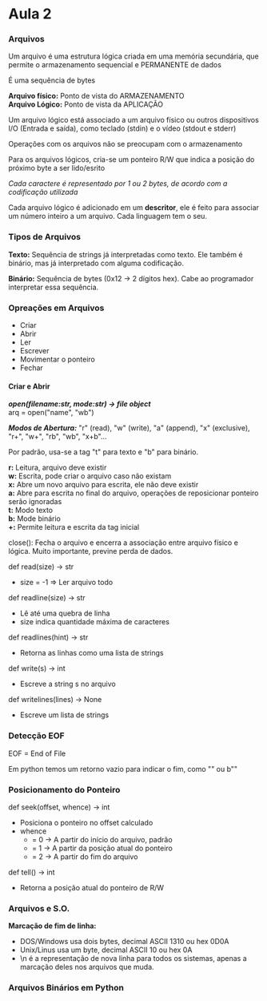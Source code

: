 # Aula 2

### Arquivos

Um arquivo é uma estrutura lógica criada em uma memória secundária, que permite o armazenamento sequencial e PERMANENTE de dados

É uma sequência de bytes

**Arquivo físico:** Ponto de vista do ARMAZENAMENTO  
**Arquivo Lógico:** Ponto de vista da APLICAÇÃO

Um arquivo lógico está associado a um arquivo físico ou outros dispositivos I/O (Entrada e saída), como teclado (stdin) e o vídeo (stdout e stderr)

Operações com os arquivos não se preocupam com o armazenamento

Para os arquivos lógicos, cria-se um ponteiro R/W que indica a posição do próximo byte a ser lido/esrito

*Cada caractere é representado por 1 ou 2 bytes, de acordo com a codificação utilizada*

Cada arquivo lógico é adicionado em um **descritor**, ele é feito para associar um número inteiro a um arquivo. Cada linguagem tem o seu.

### Tipos de Arquivos

**Texto:** Sequência de strings já interpretadas como texto. Ele também é binário, mas já interpretado com alguma codificação.

**Binário:** Sequência de bytes (0x12 -> 2 dígitos hex). Cabe ao programador interpretar essa sequência.

### Opreações em Arquivos

- Criar
- Abrir
- Ler
- Escrever
- Movimentar o ponteiro
- Fechar

#### Criar e Abrir

***open(filename:str, mode:str) -> file object***  
arq = open("name", "wb")

***Modos de Abertura:*** "r" (read), "w" (write), "a" (append), "x" (exclusive), "r+", "w+", "rb", "wb", "x+b"...

Por padrão, usa-se a tag "t" para texto e "b" para binário.

**r:** Leitura, arquivo deve existir  
**w:** Escrita, pode criar o arquivo caso não existam  
**x:** Abre um novo arquivo para escrita, ele não deve existir  
**a:** Abre para escrita no final do arquivo, operações de reposicionar ponteiro serão ignoradas  
**t:** Modo texto  
**b:** Mode binário  
**+:** Permite leitura e escrita da tag inicial  

close(): Fecha o arquivo e encerra a associação entre arquivo físico e lógica. Muito importante, previne perda de dados.

def read(size) -> str  
- size = -1 => Ler arquivo todo

def readline(size) -> str  
- Lê até uma quebra de linha
- size indica quantidade máxima de caracteres

def readlines(hint) -> str  
- Retorna as linhas como uma lista de strings

def write(s) -> int
- Escreve a string s no arquivo

def writelines(lines) -> None
- Escreve um lista de strings

### Detecção EOF

EOF = End of File

Em python temos um retorno vazio para indicar o fim, como "" ou b""

### Posicionamento do Ponteiro

def seek(offset, whence) -> int
- Posiciona o ponteiro no offset calculado
- whence
  * = 0 -> A partir do início do arquivo, padrão
  * = 1 -> A partir da posição atual do ponteiro
  * = 2 -> A partir do fim do arquivo

def tell() -> int
- Retorna a posição atual do ponteiro de R/W

### Arquivos e S.O.

**Marcação de fim de linha:** 
- DOS/Windows usa dois bytes, decimal ASCII 1310 ou hex 0D0A
- Unix/Linus usa um byte, decimal ASCII 10 ou hex 0A
- \n é a representação de nova linha para todos os sistemas, apenas a marcação deles nos arquivos que muda.

### Arquivos Binários em Python

